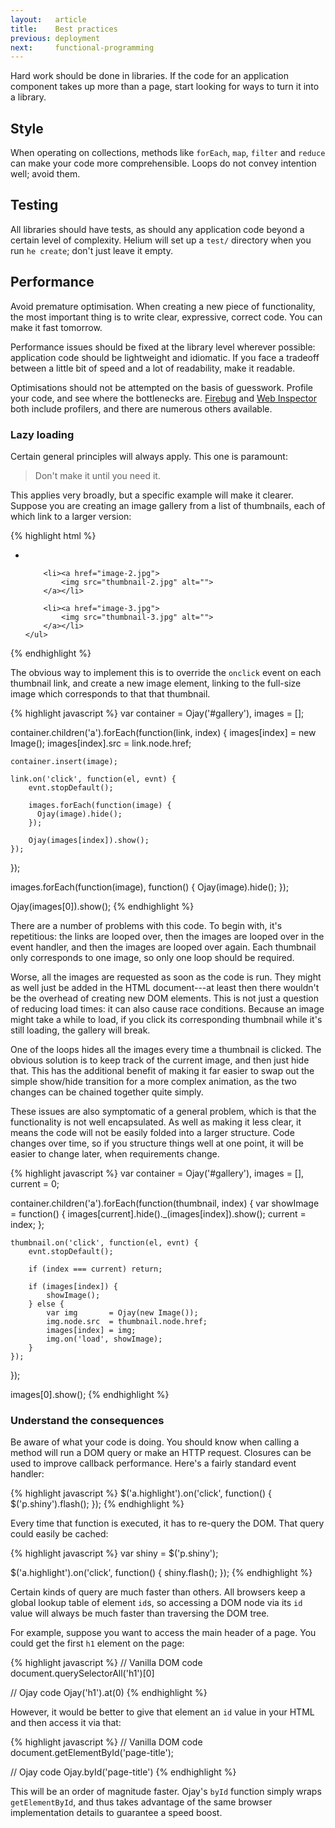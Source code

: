 ```yaml
---
layout:   article
title:    Best practices
previous: deployment
next:     functional-programming
---
```



Hard work should be done in libraries. If the code for an application component
takes up more than a page, start looking for ways to turn it into a library.


Style
-----

When operating on collections, methods like `forEach`, `map`, `filter` and
`reduce` can make your code more comprehensible. Loops do not convey intention
well; avoid them.


Testing
-------

All libraries should have tests, as should any application code beyond a
certain level of complexity. Helium will set up a `test/` directory when you
run `he create`; don't just leave it empty.


Performance
-----------

Avoid premature optimisation. When creating a new piece of functionality, the
most important thing is to write clear, expressive, correct code. You can make
it fast tomorrow.

Performance issues should be fixed at the library level wherever possible:
application code should be lightweight and idiomatic. If you face a tradeoff
between a little bit of speed and a lot of readability, make it readable.

Optimisations should not be attempted on the basis of guesswork. Profile your
code, and see where the bottlenecks are. [Firebug][firebug] and
[Web Inspector][webinsp] both include profilers, and there are numerous others
available.

  [firebug]: http://getfirebug.com/
  [webinsp]: http://trac.webkit.org/wiki/Web%20Inspector


### Lazy loading

Certain general principles will always apply. This one is paramount:

> Don't make it until you need it.

This applies very broadly, but a specific example will make it clearer. Suppose
you are creating an image gallery from a list of thumbnails, each of which link
to a larger version:

{% highlight html %}
<div id="gallery">
    <ul class="thumbnails">
        <li><a href="image-1.jpg">
            <img src="thumbnail-1.jpg" alt="">
        </a></li>
        
        <li><a href="image-2.jpg">
            <img src="thumbnail-2.jpg" alt="">
        </a></li>
        
        <li><a href="image-3.jpg">
            <img src="thumbnail-3.jpg" alt="">
        </a></li>
    </ul>
</div>
{% endhighlight %}

The obvious way to implement this is to override the `onclick` event on each
thumbnail link, and create a new image element, linking to the full-size image
which corresponds to that that thumbnail.

{% highlight javascript %}
var container = Ojay('#gallery'),
    images    = [];

container.children('a').forEach(function(link, index) {
    images[index]     = new Image();
    images[index].src = link.node.href;
    
    container.insert(image);
    
    link.on('click', function(el, evnt) {
        evnt.stopDefault();
        
        images.forEach(function(image) {
          Ojay(image).hide();
        });
        
        Ojay(images[index]).show();
    });
});

images.forEach(function(image), function() {
    Ojay(image).hide();
});

Ojay(images[0]).show();
{% endhighlight %}

There are a number of problems with this code. To begin with, it's repetitious:
the links are looped over, then the images are looped over in the event
handler, and then the images are looped over again. Each thumbnail only
corresponds to one image, so only one loop should be required.

Worse, all the images are requested as soon as the code is run. They might as
well just be added in the HTML document---at least then there wouldn't be the
overhead of creating new DOM elements. This is not just a question of reducing
load times: it can also cause race conditions. Because an image might take a
while to load, if you click its corresponding thumbnail while it's still
loading, the gallery will break.

One of the loops hides all the images every time a thumbnail is clicked. The
obvious solution is to keep track of the current image, and then just hide
that. This has the additional benefit of making it far easier to swap out the
simple show/hide transition for a more complex animation, as the two changes
can be chained together quite simply.

These issues are also symptomatic of a general problem, which is that the
functionality is not well encapsulated. As well as making it less clear, it
means the code will not be easily folded into a larger structure. Code changes
over time, so if you structure things well at one point, it will be easier to
change later, when requirements change.

{% highlight javascript %}
var container = Ojay('#gallery'),
    images    = [],
    current   = 0;

container.children('a').forEach(function(thumbnail, index) {
    var showImage = function() {
        images[current].hide()._(images[index]).show();
        current = index;
    };
    
    thumbnail.on('click', function(el, evnt) {
        evnt.stopDefault();
        
        if (index === current) return;
        
        if (images[index]) {
            showImage();
        } else {
            var img       = Ojay(new Image());
            img.node.src  = thumbnail.node.href;
            images[index] = img;
            img.on('load', showImage);
        }
    });
});

images[0].show();
{% endhighlight %}


### Understand the consequences

Be aware of what your code is doing. You should know when calling a method will
run a DOM query or make an HTTP request. Closures can be used to improve
callback performance. Here's a fairly standard event handler:

{% highlight javascript %}
$('a.highlight').on('click', function() {
    $('p.shiny').flash();
});
{% endhighlight %}

Every time that function is executed, it has to re-query the DOM. That query
could easily be cached:

{% highlight javascript %}
var shiny = $('p.shiny');

$('a.highlight').on('click', function() {
    shiny.flash();
});
{% endhighlight %}

Certain kinds of query are much faster than others. All browsers keep a global
lookup table of element `id`s, so accessing a DOM node via its `id` value will
always be much faster than traversing the DOM tree.

For example, suppose you want to access the main header of a page. You could
get the first `h1` element on the page:

{% highlight javascript %}
// Vanilla DOM code
document.querySelectorAll('h1')[0]

// Ojay code
Ojay('h1').at(0)
{% endhighlight %}

However, it would be better to give that element an `id` value in your HTML and
then access it via that:

{% highlight javascript %}
// Vanilla DOM code
document.getElementById('page-title');

// Ojay code
Ojay.byId('page-title')
{% endhighlight %}

This will be an order of magnitude faster. Ojay's `byId` function simply wraps
`getElementById`, and thus takes advantage of the same browser implementation
details to guarantee a speed boost.
